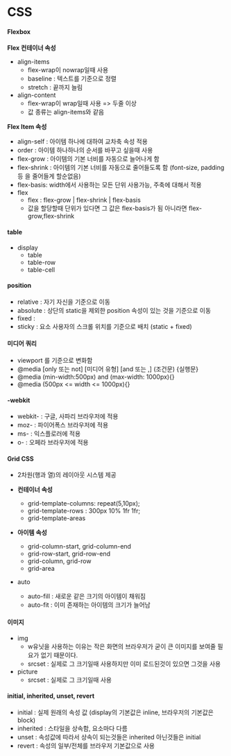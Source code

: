 # CSS

#### Flexbox

**Flex 컨테이너 속성**

- align-items
  - flex-wrap이 nowrap일때 사용
  - baseline : 텍스트를 기준으로 정렬
  - stretch : 끝까지 늘림
- align-content
  - flex-wrap이 wrap일때 사용 => 두줄 이상
  - 값 종류는 align-items와 같음

**Flex Item 속성**

- align-self : 아이템 하나에 대하여 교차축 속성 적용
- order : 아이템 하나하나의 순서를 바꾸고 싶을때 사용
- flex-grow : 아이템의 기본 너비를 자동으로 늘어나게 함
- flex-shrink : 아이템의 기본 너비를 자동으로 줄어들도록 함 (font-size, padding 등 을 줄어들게 할순없음)
- flex-basis: width에서 사용하는 모든 단위 사용가능, 주축에 대해서 적용
- flex
  - flex : flex-grow | flex-shrink | flex-basis
  - 값을 할당할때 단위가 있다면 그 값은 flex-basis가 됨 아니라면 flex-grow,flex-shrink

#### table

- display
  - table
  - table-row
  - table-cell

#### position

- relative : 자기 자신을 기준으로 이동
- absolute : 상단의 static을 제외한 position 속성이 있는 것을 기준으로 이동
- fixed :
- sticky : 요소 사용자의 스크롤 위치를 기준으로 배치 (static + fixed)

#### 미디어 쿼리

- viewport 를 기준으로 변화함
- @media [only 또는 not] [미디어 유형] [and 또는 ,] (조건문) {실행문}
- @media (min-width:500px) and (max-width: 1000px){}
- @media (500px <= width <= 1000px){}

#### -webkit

- webkit- : 구글, 사파리 브라우저에 적용
- moz- : 파이어폭스 브라우저에 적용
- ms- : 익스플로러에 적용
- o- : 오페라 브라우저에 적용

#### Grid CSS

- 2차원(행과 열)의 레이아웃 시스템 제공

- **컨테이너 속성**
  - grid-template-columns: repeat(5,10px);
  - grid-template-rows : 300px 10% 1fr 1fr;
  - grid-template-areas
- **아이템 속성**
  - grid-column-start, grid-column-end
  - grid-row-start, grid-row-end
  - grid-column, grid-row
  - grid-area
- auto
  - auto-fill : 새로운 같은 크기의 아이템이 채워짐
  - auto-fit : 이미 존재하는 아이템의 크기가 늘어남

#### 이미지

- img
  - w유닛을 사용하는 이유는 작은 화면의 브라우저가 굳이 큰 이미지를 보여줄 필요가 없기 때문이다.
  - srcset : 실제로 그 크기일때 사용하지만 이미 로드된것이 있으면 그것을 사용
- picture
  - srcset : 실제로 그 크기일때 사용

#### initial, inherited, unset, revert

- initial : 실제 원래의 속성 값 (display의 기본값은 inline, 브라우저의 기본값은 block)
- inherited : 스타일을 상속함, 요소마다 다름
- unset : 속성값에 따라서 상속이 되는것들은 inherited 아닌것들은 initial
- revert : 속성의 일부/전체를 브라우저 기본값으로 사용
